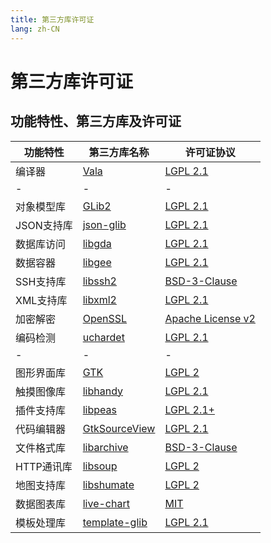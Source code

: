```yaml
---
title: 第三方库许可证
lang: zh-CN
---
```


# 第三方库许可证

## 功能特性、第三方库及许可证
| 功能特性      | 第三方库名称           | 许可证协议        |
|--------------|-----------------------|------------------|
| 编译器        | [Vala](https://gitlab.gnome.org/GNOME/vala) | [LGPL 2.1](https://gitlab.gnome.org/GNOME/vala/-/blob/master/COPYING) |
|-|-|-|
| 对象模型库    | [GLib2](https://gitlab.gnome.org/GNOME/glib) | [LGPL 2.1](https://gitlab.gnome.org/GNOME/glib/-/blob/master/COPYING) |
| JSON支持库    | [json-glib](https://gitlab.gnome.org/GNOME/json-glib) | [LGPL 2.1](https://gitlab.gnome.org/GNOME/json-glib/-/blob/master/COPYING) |
| 数据库访问    | [libgda](https://gitlab.gnome.org/GNOME/libgda) | [LGPL 2.1](https://gitlab.gnome.org/GNOME/libgda/-/blob/master/COPYING.LIB) |
| 数据容器      | [libgee](https://gitlab.gnome.org/GNOME/libgee) | [LGPL 2.1](https://gitlab.gnome.org/GNOME/libgee/-/blob/master/COPYING) |
| SSH支持库     | [libssh2](https://github.com/libssh2/libssh2) | [BSD-3-Clause](https://github.com/libssh2/libssh2/blob/master/COPYING) |
| XML支持库     | [libxml2](https://gitlab.gnome.org/GNOME/libxml2) | [LGPL 2.1](https://gitlab.gnome.org/GNOME/libxml2/-/blob/master/Copyright) |
| 加密解密      | [OpenSSL](https://www.openssl.org/) | [Apache License v2](https://www.openssl.org/source/license.html) |
| 编码检测      | [uchardet](https://gitlab.freedesktop.org/uchardet/uchardet) | [LGPL 2.1](https://gitlab.freedesktop.org/uchardet/uchardet/-/blob/master/COPYING) |
|-|-|-|
| 图形界面库    | [GTK](https://gitlab.gnome.org/GNOME/gtk) | [LGPL 2](https://gitlab.gnome.org/GNOME/gtk/-/blob/master/COPYING) |
| 触摸图像库    | [libhandy](https://gitlab.gnome.org/GNOME/libhandy) | [LGPL 2.1](https://gitlab.gnome.org/GNOME/libhandy/-/blob/master/COPYING) |
| 插件支持库    | [libpeas](https://gitlab.gnome.org/GNOME/libpeas) | [LGPL 2.1+](https://gitlab.gnome.org/GNOME/libpeas/-/blob/master/COPYING) |
| 代码编辑器    | [GtkSourceView](https://gitlab.gnome.org/GNOME/gtksourceview) | [LGPL 2.1](https://gitlab.gnome.org/GNOME/gtksourceview/-/blob/master/COPYING) |
| 文件格式库    | [libarchive](https://github.com/libarchive/libarchive) | [BSD-3-Clause](https://github.com/libarchive/libarchive/blob/master/COPYING) |
| HTTP通讯库    | [libsoup](https://gitlab.gnome.org/GNOME/libsoup) | [LGPL 2](https://gitlab.gnome.org/GNOME/libsoup/-/blob/master/COPYING) |
| 地图支持库    | [libshumate](https://gitlab.gnome.org/GNOME/libshumate) | [LGPL 2](https://gitlab.gnome.org/GNOME/libshumate/-/blob/master/COPYING) |
| 数据图表库    | [live-chart](https://github.com/lcallarec/live-chart) | [MIT](https://github.com/lcallarec/live-chart/blob/master/LICENSE) |
| 模板处理库    | [template-glib](https://gitlab.gnome.org/GNOME/template-glib) | [LGPL 2.1](https://gitlab.gnome.org/GNOME/template-glib/-/blob/master/COPYING) |
